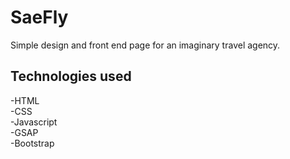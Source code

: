 # SaeFly
Simple design and front end page for an imaginary travel agency.

## Technologies used

-HTML  
-CSS  
-Javascript  
-GSAP  
-Bootstrap  
